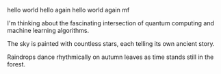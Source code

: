 hello world
hello again
hello world again mf

I'm thinking about the fascinating intersection of quantum computing and machine learning algorithms.

The sky is painted with countless stars, each telling its own ancient story.

Raindrops dance rhythmically on autumn leaves as time stands still in the forest.
